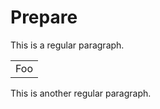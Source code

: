 # Prepare
This is a regular paragraph.

<table>
    <tr>
        <td>Foo</td>
    </tr>
</table>

This is another regular paragraph.

